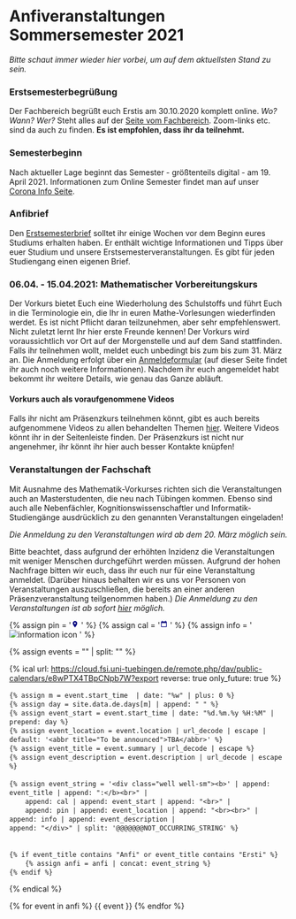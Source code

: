 # Anfiveranstaltungen Sommersemester 2021

*Bitte schaut immer wieder hier vorbei, um auf dem aktuellsten Stand zu sein.*

### Erstsemesterbegrüßung
Der Fachbereich begrüßt euch Erstis am 30.10.2020 komplett online. *Wo? Wann? Wer?* Steht alles auf der [Seite vom Fachbereich](https://uni-tuebingen.de/fakultaeten/mathematisch-naturwissenschaftliche-fakultaet/fachbereiche/informatik/studium/studienbeginn/). Zoom-links etc. sind da auch zu finden.
**Es ist empfohlen, dass ihr da teilnehmt.**

### Semesterbeginn
Nach aktueller Lage beginnt das Semester - größtenteils digital - am 19. April 2021.
Informationen zum Online Semester findet man auf unser [Corona Info Seite](covid19/faq/).

### Anfibrief
Den [Erstsemesterbrief](https://teri.fsi.uni-tuebingen.de/anfibrief/) solltet ihr einige Wochen vor dem Beginn eures Studiums erhalten haben. Er enthält wichtige Informationen und Tipps über euer Studium und unsere Erstsemesterveranstaltungen. Es gibt für jeden Studiengang einen eigenen Brief.

### 06.04. - 15.04.2021: Mathematischer Vorbereitungskurs
Der Vorkurs bietet Euch eine Wiederholung des Schulstoffs und führt Euch in die Terminologie ein, die Ihr in euren Mathe-Vorlesungen wiederfinden werdet. Es ist nicht Pflicht daran teilzunehmen, aber sehr empfehlenswert. Nicht zuletzt lernt Ihr hier erste Freunde kennen!
Der Vorkurs wird voraussichtlich vor Ort auf der Morgenstelle und auf dem Sand stattfinden.
Falls ihr teilnehmen wollt, meldet euch unbedingt bis zum bis zum 31. März an. Die Anmeldung erfolgt über ein [Anmeldeformular](https://uni-tuebingen.de/de/91877) (auf dieser Seite findet ihr auch noch weitere Informationen). Nachdem ihr euch angemeldet habt bekommt ihr weitere Details, wie genau das Ganze abläuft.

#### Vorkurs auch als voraufgenommene Videos
Falls ihr nicht am Präsenzkurs teilnehmen könnt, gibt es auch bereits aufgenommene Videos zu allen behandelten Themen [hier](https://timms.uni-tuebingen.de/tp/UT_20180911_001_infmatvk_0001). Weitere Videos könnt ihr in der Seitenleiste finden. Der Präsenzkurs ist nicht nur angenehmer, ihr könnt ihr hier auch besser Kontakte knüpfen!

### Veranstaltungen der Fachschaft
Mit Ausnahme des Mathematik-Vorkurses richten sich die Veranstaltungen auch an Masterstudenten, die neu nach Tübingen kommen. Ebenso sind auch alle Nebenfächler, Kognitionswissenschaftler und Informatik-Studiengänge ausdrücklich zu den genannten Veranstaltungen eingeladen!

_Die Anmeldung zu den Veranstaltungen wird ab dem 20. März möglich sein._

Bitte beachtet, dass aufgrund der erhöhten Inzidenz die Veranstaltungen mit weniger Menschen durchgeführt werden müssen. Aufgrund der hohen Nachfrage bitten wir euch, dass ihr euch nur für eine Veranstaltung anmeldet. 
(Darüber hinaus behalten wir es uns vor Personen von Veranstaltungen auszuschließen, die bereits an einer anderen Präsenzveranstaltung teilgenommen haben.)
_Die Anmeldung zu den Veranstaltungen ist ab sofort [hier](https://eei.fsi.uni-tuebingen.de/) möglich._

<!-- Um zum Sand 1/14 zu gelangen, fahrt Ihr mit der Linie 2 oder 6 bis zur Haltestelle "Sand Drosselweg", von dort ist der Weg zu den Veranstaltungen ausgeschildert. -->


{% assign pin = '<img src="img/icons8-marker-24.png" style="max-height: 1em;" alt="location icon"/> ' %}
{% assign cal = '<img src="img/icons8-calendar-48.png" style="max-height: 1em;" alt="calendar icon"/> ' %}
{% assign info = '<img src="img/icons8-information-24.png" style="max-height: 1em;" alt="information icon"/> ' %}

{% assign events = "" | split: "" %}

{% ical url: https://cloud.fsi.uni-tuebingen.de/remote.php/dav/public-calendars/e8wPTX4TBpCNpb7W?export reverse: true only_future: true %}

    {% assign m = event.start_time  | date: "%w" | plus: 0 %}
    {% assign day = site.data.de.days[m] | append: " " %}
    {% assign event_start = event.start_time | date: "%d.%m.%y %H:%M" | prepend: day %}
    {% assign event_location = event.location | url_decode | escape | default: '<abbr title="To be announced">TBA</abbr>' %}
    {% assign event_title = event.summary | url_decode | escape %}
    {% assign event_description = event.description | url_decode | escape %}

    {% assign event_string = '<div class="well well-sm"><b>' | append: event_title | append: ":</b><br>" |
        append: cal | append: event_start | append: "<br>" |
        append: pin | append: event_location | append: "<br><br>" |
	append: info | append: event_description |
	append: "</div>" | split: '@@@@@@@NOT_OCCURRING_STRING' %}


    {% if event_title contains "Anfi" or event_title contains "Ersti" %}
        {% assign anfi = anfi | concat: event_string %}
    {% endif %}

{% endical %}

{% for event in anfi %}
{{ event }}
{% endfor %}
